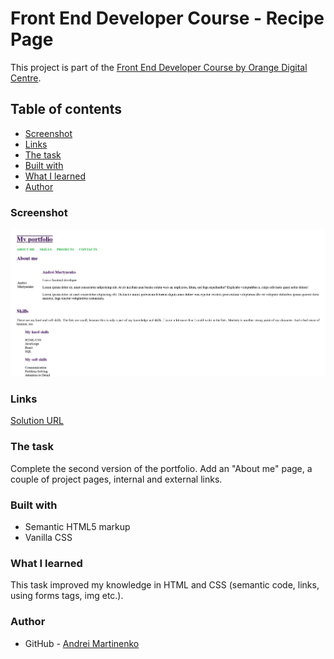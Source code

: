 # Front End Developer Course - Recipe Page

This project is part of the [Front End Developer Course by Orange Digital Centre](https://digitalcenter.orange.md/).

## Table of contents

- [Screenshot](#screenshot)
- [Links](#links)
- [The task](#the-task)
- [Built with](#built-with)
- [What I learned](#what-i-learned)
- [Author](#author)

### Screenshot

![](/images/Screenshot.png)

### Links

[Solution URL](https://axinitm.github.io/Orange-DC-Recipe-page/)

### The task

Complete the second version of the portfolio. 
Add an "About me" page, a couple of project pages, internal and external links.

### Built with

- Semantic HTML5 markup
- Vanilla CSS


### What I learned

This task improved my knowledge in HTML and CSS (semantic code, links, using forms tags, img etc.).

### Author

- GitHub - [Andrei Martinenko](https://github.com/AxinitM)
